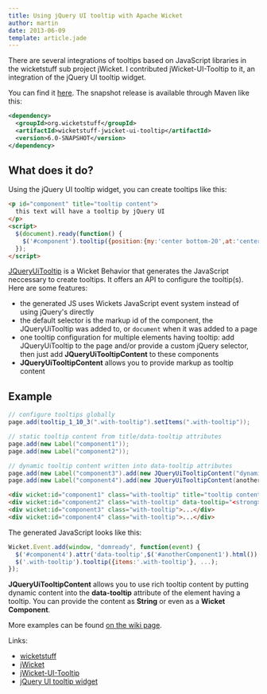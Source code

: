 ```yaml
---
title: Using jQuery UI tooltip with Apache Wicket
author: martin
date: 2013-06-09
template: article.jade
---
```

There are several integrations of tooltips based on JavaScript libraries in the wicketstuff sub project jWicket. I contributed jWicket-UI-Tooltip to it, an integration of the jQuery UI tooltip widget.

You can find it [here](https://github.com/wicketstuff/core/wiki/jWicket-UI-Tooltip). The snapshot release is available through Maven like this:
```xml
<dependency>
  <groupId>org.wicketstuff</groupId>
  <artifactId>wicketstuff-jwicket-ui-tooltip</artifactId>
  <version>6.0-SNAPSHOT</version>
</dependency>
```

## What does it do?
Using the jQuery UI tooltip widget, you can create tooltips like this:
```html
<p id="component" title="tooltip content">
  this text will have a tooltip by jQuery UI
</p>
<script>
  $(document).ready(function() {
    $('#component').tooltip({position:{my:'center bottom-20',at:'center top'}});
  });
</script>
```
[JQueryUiTooltip](https://github.com/wicketstuff/core/blob/master/jdk-1.6-parent/jwicket-parent/jwicket-ui/jwicket-ui-tooltip/src/main/java/org/wicketstuff/jwicket/ui/tooltip/JQueryUiTooltip.java) is a Wicket Behavior that generates the JavaScript neccessary to create tooltips. It offers an API to configure the tooltip(s). Here are some features:
* the generated JS uses Wickets JavaScript event system instead of using jQuery's directly
* the default selector is the markup id of the component, the JQueryUiTooltip was added to, or `document` when it was added to a page
* one tooltip configuration for multiple elements having tooltip: add JQueryUiTooltip to the page and/or provide a custom jQuery selector, then just add **JQueryUiTooltipContent** to these components
* **JQueryUiTooltipContent** allows you to provide markup as tooltip content

## Example
```java
// configure tooltips globally
page.add(tooltip_1_10_3(".with-tooltip").setItems(".with-tooltip"));

// static tooltip content from title/data-tooltip attributes
page.add(new Label("component1"));
page.add(new Label("component2"));

// dynamic tooltip content written into data-tooltip attributes
page.add(new Label("component3").add(new JQueryUiTooltipContent("dynamic tooltip content")));
page.add(new Label("component4").add(new JQueryUiTooltipContent(anotherComponent)));
```
```html
<div wicket:id="component1" class="with-tooltip" title="tooltip content">...</div>
<div wicket:id="component2" class="with-tooltip" data-tooltip="<strong>tooltip content</strong>">...</div>
<div wicket:id="component3" class="with-tooltip">...</div>
<div wicket:id="component4" class="with-tooltip">...</div>
```
The generated JavaScript looks like this:
```javascript
Wicket.Event.add(window, "domready", function(event) {
  $('#component4').attr('data-tooltip',$('#anotherComponent1').html());
  $('.with-tooltip').tooltip({items:'.with-tooltip'}, ...);
});
```
**JQueryUiTooltipContent** allows you to use rich tooltip content by putting dynamic content into the **data-tooltip** attribute of the element having a tooltip. You can provide the content as **String** or even as a **Wicket Component**.

More examples can be found [on the wiki page](https://github.com/wicketstuff/core/wiki/jWicket-UI-Tooltip#usage).

Links:
* [wicketstuff](http://wicketstuff.org)
* [jWicket](https://github.com/wicketstuff/core/tree/master/jdk-1.6-parent/jwicket-parent/jwicket-tooltip)
* [jWicket-UI-Tooltip](https://github.com/wicketstuff/core/wiki/jWicket-UI-Tooltip)
* [jQuery UI tooltip widget](http://api.jqueryui.com/tooltip/)
